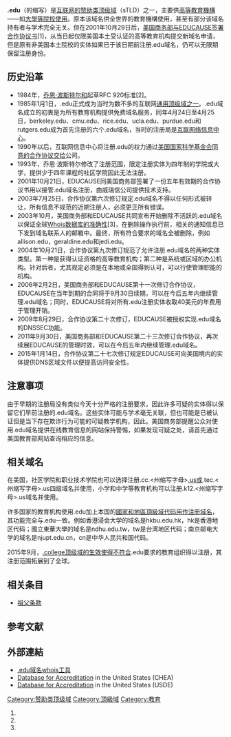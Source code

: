 **.edu**（的缩写）是[互联网的](../Page/互联网.md "wikilink")[赞助类顶级域](https://zh.wikipedia.org/wiki/赞助类顶级域 "wikilink")（sTLD）之一，主要供[高等教育機構](../Page/高等教育.md "wikilink")——如[大學等院校使用](../Page/大學.md "wikilink")。原本该域名供全世界的教育機構使用，甚至有部分该域名持有者与学术完全无关。但在2001年10月29日后，[美国商务部与EDUCAUSE签署合作协议书](../Page/美国商务部.md "wikilink")\[1\]，从当日起仅限美国本土受认证的高等教育机构提交新域名申请，但是原有非美国本土院校的实体如果已于该日期前注册.edu域名，仍可以无限期保留注册身份。

## 历史沿革

  - 1984年，[乔恩·波斯特尔和](https://zh.wikipedia.org/wiki/乔恩·波斯特尔 "wikilink")起草RFC
    920标准\[2\]。
  - 1985年1月1日，.edu正式成为当时为数不多的互联网[通用顶级域之一](https://zh.wikipedia.org/wiki/通用顶级域 "wikilink")。.edu域名成立的初衷是为所有教育机构提供免费域名服务，同年4月24日至4月25日，berkeley.edu、cmu.edu、rice.edu、ucla.edu、purdue.edu和rutgers.edu成为首先注册的六个.edu域名，当时的注册局是[互联网络信息中心](https://zh.wikipedia.org/wiki/互联网络信息中心 "wikilink")。
  - 1990年以后，互联网信息中心将注册.edu的权力通过[美国国家科学基金会同意的合作协议交给](https://zh.wikipedia.org/wiki/国家科学基金会 "wikilink")公司。
  - 1993年，乔恩·波斯特尔修改了注册范围，限定注册实体为四年制的学院或大学，提供少于四年课程的社区学院因此无法注册。
  - 2001年10月21日，EDUCAUSE同美国商务部签署了一份五年有效期的合作协议书用以接管.edu域名注册，由威瑞信公司提供技术支持。
  - 2003年7月25日，合作协议第六次修订规定.edu域名不得以任何形式被转让，所有信息不规范的近期注册人，必须更正所有错误。
  - 2003年10月，美国商务部和EDUCAUSE共同宣布开始删除不活跃的.edu域名以保证全球[Whois数据库的准确性](https://zh.wikipedia.org/wiki/Whois "wikilink")\[3\]，在删除操作执行前，相关的通知信息已下发到域名联系人的邮箱中。最终，所有符合要求的域名全被删除，例如allison.edu，geraldine.edu和jedi.edu。
  - 2004年10月21日，合作协议第九次修订规范了允许注册.edu域名的两种实体类型。第一种是获得认证资格的高等教育机构；第二种是系统或区域的办公机构。针对后者，尤其规定必须是在本地或全国得到认可，可以行使管理职能的机构。
  - 2006年2月2日，美国商务部和EDUCAUSE第十一次修订合作协议，EDUCAUSE在当年到期的合同将于9月30日续期，可以在今后五年内继续管理.edu域名；同时，EDUCAUSE将对所有.edu注册实体收取40美元的年费用于管理开销。
  - 2009年8月29日，合作协议第二十次修订，EDUCAUSE被授权实现.edu域名的DNSSEC功能。
  - 2011年9月30日，美国商务部和EDUCAUSE第二十三次修订合作协议，再次续展EDUCAUSE的管理时效，可以在今后五年内继续管理.edu域名。
  - 2015年1月14日，合作协议第二十七次修订规定EDUCAUSE可向美国境内的实体提供DNS区域文件以便提高访问安全性。

## 注意事项

由于早期的注册局没有类似今天十分严格的注册要求，因此许多可疑的实体得以保留它们早前注册的.edu域名。这些实体可能与学术毫无关联，但也可能是已被认证但是当下存在欺诈行为可能的可疑教学机构，因此。美国商务部提醒公众对使用.edu域名提供在线教育信息的网站保持警惕，如果发现可疑之处，请首先通过美国教育部网站查询相应的信息。

## 相关域名

在美国，社区学院和职业技术学院也可以选择注册.cc.<州缩写字母>[.us或](https://zh.wikipedia.org/wiki/.us "wikilink").tec.<州缩写字母>.us四级域名并使用，小学和中学等教育机构可以注册.k12.<州缩写字母>.us域名并使用。

许多国家的教育机构使用.edu加上本国的[國家和地區頂級域代码用作注册域名](../Page/國家和地區頂級域.md "wikilink")，其功能完全与.edu一致。例如香港浸会大学的域名是hkbu.edu.hk，hk是香港地区代码；國立東華大學的域名是ndhu.edu.tw，tw是台湾地区代码；南京邮电大学的域名是njupt.edu.cn，cn是中华人民共和国代码。

2015年9月，[.college顶级域的生效使得不符合](https://zh.wikipedia.org/wiki/.college "wikilink").edu要求的教育组织得以注册，其注册范围拓展到了全球。

## 相关条目

  - [祖父条款](https://zh.wikipedia.org/wiki/祖父条款 "wikilink")

## 参考文献

## 外部連結

  - [.edu域名whois工具](https://web.archive.org/web/20180323004427/http://whois.educause.net/)
  - [Database for Accreditation](http://www.chea.org) in the United
    States (CHEA)
  - [Database for
    Accreditation](https://web.archive.org/web/20060602082137/http://www.ope.ed.gov/accreditation/)
    in the United States (USDE)

[Category:赞助类顶级域](https://zh.wikipedia.org/wiki/Category:赞助类顶级域 "wikilink")
[Category:頂級域](https://zh.wikipedia.org/wiki/Category:頂級域 "wikilink")
[Category:教育](https://zh.wikipedia.org/wiki/Category:教育 "wikilink")

1.
2.
3.